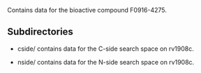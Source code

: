 Contains data for the bioactive compound F0916-4275.

## Subdirectories

- cside/ contains data for the C-side search space on rv1908c.

- nside/ contains data for the N-side search space on rv1908c.


